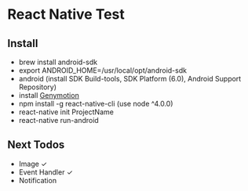 # React Native Test

## Install

- brew install android-sdk
- export ANDROID_HOME=/usr/local/opt/android-sdk
- android (install SDK Build-tools, SDK Platform (6.0), Android Support Repository)
- install [Genymotion](https://www.genymotion.com/)
- npm install -g react-native-cli (use node ^4.0.0)
- react-native init ProjectName
- react-native run-android

## Next Todos

- Image ✓
- Event Handler ✓
- Notification
